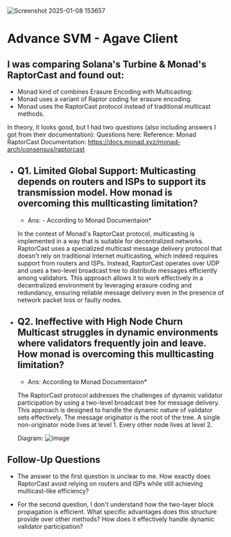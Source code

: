 ![Screenshot 2025-01-08 153657](https://github.com/user-attachments/assets/b06923a8-a784-4e34-839d-a19deac71d47)
# Advance SVM - Agave Client


 ## I was comparing Solana's Turbine & Monad's RaptorCast and found out:
  - Monad kind of combines Erasure Encoding with Multicasting:
  - Monad uses a variant of Raptor coding for erasure encoding.
  - Monad uses the RaptorCast protocol instead of traditional multicast methods.

In theory, it looks good, but I had two questions (also including answers I got from their documentation):
Questions here:
Reference: Monad RaptorCast Documentation: https://docs.monad.xyz/monad-arch/consensus/raptorcast 

- ## Q1. Limited Global Support: Multicasting depends on routers and ISPs to support its transmission model. How monad is overcoming this mullticasting limitation?

  - Ans: -  According to Monad Documentaion*

  In the context of Monad's RaptorCast protocol, multicasting is implemented in a way that is suitable for decentralized networks.
  RaptorCast uses a specialized multicast message delivery protocol that doesn't rely on traditional Internet multicasting, which indeed requires support from routers and ISPs.
  Instead, RaptorCast operates over UDP and uses a two-level broadcast tree to distribute messages efficiently among validators.
  This approach allows it to work effectively in a decentralized environment by leveraging erasure coding and redundancy, ensuring reliable message delivery even in the presence of network packet loss or faulty nodes.

- ## Q2. Ineffective with High Node Churn Multicast struggles in dynamic environments where validators frequently join and leave. How monad is overcoming this mullticasting limitation?

  - Ans: According to Monad Documentaion*

  The RaptorCast protocol addresses the challenges of dynamic validator participation by using a two-level broadcast tree for message delivery.
  This approach is designed to handle the dynamic nature of validator sets effectively.
  The message originator is the root of the tree.
  A single non-originator node lives at level 1.
  Every other node lives at level 2.

  Diagram: 
![image](https://github.com/user-attachments/assets/797b0e87-ddae-40e2-b821-76ac16465cbf)




## Follow-Up Questions
 - The answer to the first question is unclear to me.
    How exactly does RaptorCast avoid relying on routers and ISPs while still achieving multicast-like efficiency?

 - For the second question, I don't understand how the two-layer block propagation is efficient.
    What specific advantages does this structure provide over other methods?
    How does it effectively handle dynamic validator participation?
